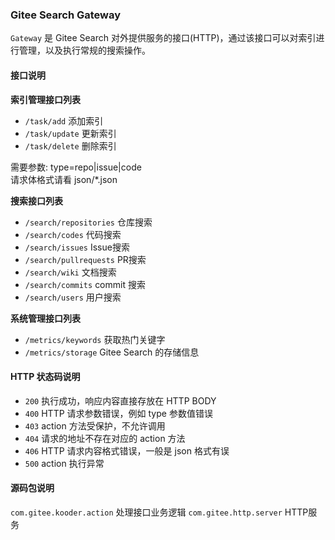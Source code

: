 ### Gitee Search Gateway

`Gateway` 是 Gitee Search 对外提供服务的接口(HTTP)，通过该接口可以对索引进行管理，以及执行常规的搜索操作。

#### 接口说明

**索引管理接口列表**

* `/task/add`  添加索引
* `/task/update`   更新索引
* `/task/delete`   删除索引

需要参数: type=repo|issue|code  
请求体格式请看 json/*.json

**搜索接口列表**

* `/search/repositories`   仓库搜索
* `/search/codes` 代码搜索
* `/search/issues`  Issue搜索
* `/search/pullrequests`    PR搜索
* `/search/wiki` 文档搜索
* `/search/commits` commit 搜索
* `/search/users` 用户搜索

**系统管理接口列表**

* `/metrics/keywords`  获取热门关键字
* `/metrics/storage` Gitee Search 的存储信息

#### HTTP 状态码说明

* `200`  执行成功，响应内容直接存放在 HTTP BODY
* `400`  HTTP 请求参数错误，例如 type 参数值错误
* `403`  action 方法受保护，不允许调用
* `404`  请求的地址不存在对应的 action 方法
* `406`  HTTP 请求内容格式错误，一般是 json 格式有误
* `500`  action 执行异常

#### 源码包说明

`com.gitee.kooder.action` 处理接口业务逻辑 
`com.gitee.http.server` HTTP服务  
